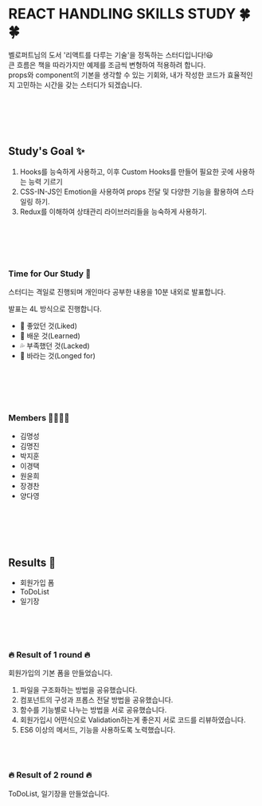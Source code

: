 # REACT HANDLING SKILLS STUDY 🍀🍀

벨로퍼트님의 도서 '리액트를 다루는 기술'을 정독하는 스터디입니다!😃  
큰 흐름은 책을 따라가지만 예제를 조금씩 변형하여 적용하려 합니다.  
props와 component의 기본을 생각할 수 있는 기회와, 내가 작성한 코드가 효율적인지 고민하는 시간을 갖는 스터디가 되겠습니다.  


<br/>
<br/>
<br/>
<br/>
  
## Study's Goal ✨

1. Hooks를 능숙하게 사용하고, 이후 Custom Hooks를 만들어 필요한 곳에 사용하는 능력 기르기
2. CSS-IN-JS인 Emotion을 사용하여 props 전달 및 다양한 기능을 활용하여 스타일링 하기.
3. Redux를 이해하여 상태관리 라이브러리들을 능숙하게 사용하기.
  
  
<br/>
<br/>
<br/>
<br/>

  
### Time for Our Study 📢

스터디는 격일로 진행되며 개인마다 공부한 내용을 10분 내외로 발표합니다.

발표는 4L 방식으로 진행합니다.

- 💑 좋았던 것(Liked)
- 🌟 배운 것(Learned)
- 💦 부족했던 것(Lacked)
- 🌻 바라는 것(Longed for)


<br/>
<br/>
<br/>
<br/>

  
### Members 👨‍👨‍👦‍👦

- 김명성
- 김명진
- 박지훈
- 이경택
- 원윤희
- 장경찬
- 양다영

<br/>
<br/>
<br/>
<br/>

## Results 🍭
- 회원가입 폼
- ToDoList
- 일기장

<br/>
<br/>
<br/>

### 🔥 Result of 1 round 🔥

회원가입의 기본 폼을 만들었습니다.
1. 파일을 구조화하는 방법을 공유했습니다.
2. 컴포넌트의 구성과 프롭스 전달 방법을 공유했습니다.
3. 함수를 기능별로 나누는 방법을 서로 공유했습니다.
4. 회원가입시 어떤식으로 Validation하는게 좋은지 서로 코드를 리뷰하였습니다.
5. ES6 이상의 메서드, 기능을 사용하도록 노력했습니다.

<br/>
<br/>

### 🔥 Result of 2 round 🔥

ToDoList, 일기장을 만들었습니다.
